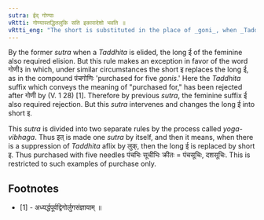 ```yaml
---
sutra: ईद् गोण्याः
vRtti: गोण्यास्तद्धितलुकि सति इकारादेशो भवति ॥
vRtti_eng: "The short is substituted in the place of _goni_, when _Taddhita_ affix is elided by _luk_."
---
```

By the former _sutra_ when a _Taddhita_ is elided, the long ई of the feminine also required elision. But this rule makes an exception in favor of the word गोणी३ in which, under similar circumstances the short इ replaces the long ई, as in the compound पंचगोणिः  'purchased for five _gonis_.' Here the _Taddhita_ suffix which conveys the meaning of "purchased for," has been rejected after गोणी by (V. 1 28) \[1\]. Therefore by previous _sutra_, the feminine suffix  ई also required rejection. But this _sutra_ intervenes and changes the long ई into short इ.

This _sutra_ is divided into two separate rules by the process called _yoga_-_vibhaga_. Thus इत् is made one _sutra_ by itself, and then it means, when there is a suppression of _Taddhita_ aflix by लुक्, then the long ई is replaced by short इ. Thus purchased with five needles पंचभिः सूचीभिः क्रीतः = पंचसूचिः, दशसूचिः. This is restricted to such examples of purchase only.

## Footnotes
- [1] - अध्यर्द्धपूर्वद्विगोर्लुगसंज्ञायाम् ॥
